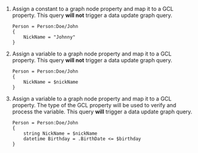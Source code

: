 ﻿01. Assign a constant to a graph node property and map it to a GCL property.
This query __will not__ trigger a data update graph query.
    ```gcl
    Person = Person:Doe/John
    {
        NickName = "Johnny"
    }
    ```

02. Assign a variable to a graph node property and map it to a GCL property.
This query __will not__ trigger a data update graph query.
    ```gcl
    Person = Person:Doe/John
    {
        NickName = $nickName
    }
    ```

03. Assign a variable to a graph node property and map it to a GCL property.
The type of the GCL property will be used to verify and process the variable.
This query __will__ trigger a data update graph query.
    ```gcl
    Person = Person:Doe/John
    {
        string NickName = $nickName
        datetime Birthday = .BirthDate <= $birthday
    }
    ```

